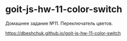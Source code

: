 # goit-js-hw-11-color-switch

Домашнее задание №11. Переключатель цветов.
 
https://dbeshchuk.github.io/goit-js-hw-11-color-switch
